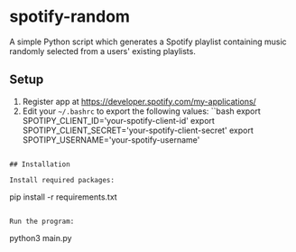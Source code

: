 # spotify-random

A simple Python script which generates a Spotify playlist containing music
randomly selected from a users' existing playlists.

## Setup

1. Register app at https://developer.spotify.com/my-applications/
2. Edit your `~/.bashrc` to export the following values:
``bash
export SPOTIPY_CLIENT_ID='your-spotify-client-id'
export SPOTIPY_CLIENT_SECRET='your-spotify-client-secret'
export SPOTIPY_USERNAME='your-spotify-username'
```

## Installation

Install required packages:
```
pip install -r requirements.txt
```

Run the program: 
```
python3 main.py
```
